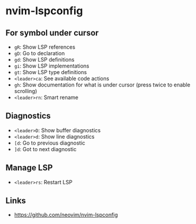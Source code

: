 # nvim-lspconfig

## For symbol under cursor

- `gR`: Show LSP references
- `gD`: Go to declaration
- `gd`: Show LSP definitions
- `gi`: Show LSP implementations
- `gt`: Show LSP type definitions
- `<leader>ca`: See available code actions
- `gh`: Show documentation for what is under cursor (press twice to enable scrolling)
- `<leader>rn`: Smart rename

## Diagnostics

- `<leader>D`: Show buffer diagnostics
- `<leader>d`: Show line diagnostics
- `[d`: Go to previous diagnostic
- `]d`: Got to next diagnostic

## Manage LSP

- `<leader>rs`: Restart LSP

## Links

- https://github.com/neovim/nvim-lspconfig
